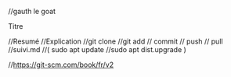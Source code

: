 //gauth le goat

Titre

//Resumé
//Explication
//git clone
//git add
//    commit
//    push
//    pull
//suivi.md
//( sudo apt update
//sudo apt dist.upgrade )

//https://git-scm.com/book/fr/v2
